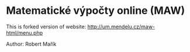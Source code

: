 Matematické výpočty online (MAW)
================================

This is forked version of website: http://um.mendelu.cz/maw-html/menu.php

Author: Robert Mařík